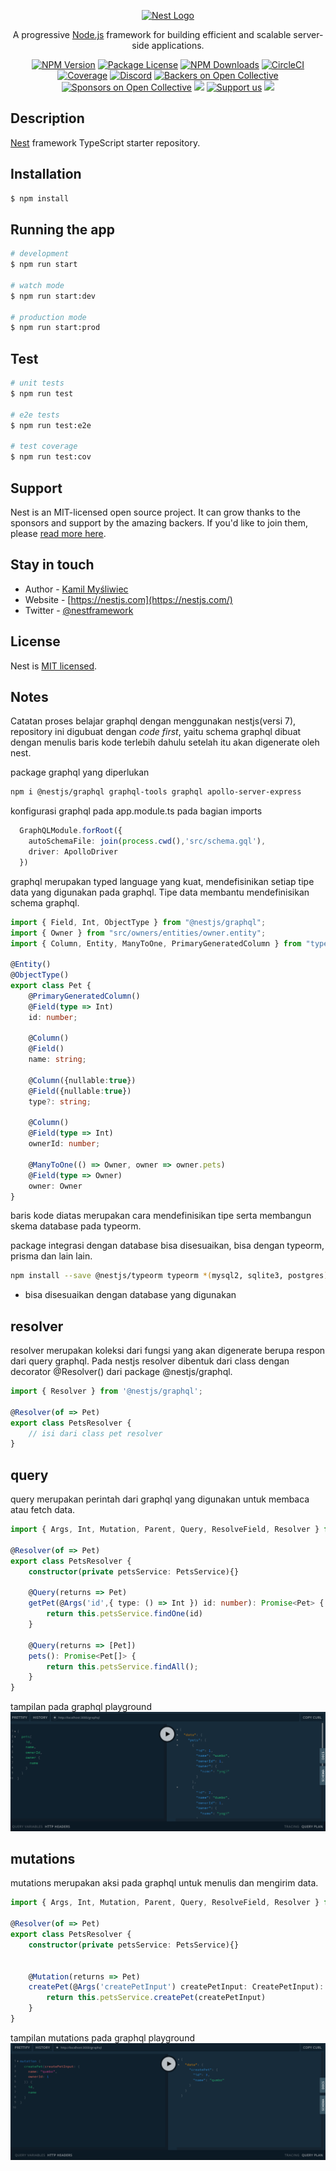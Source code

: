 <p align="center">
  <a href="http://nestjs.com/" target="blank"><img src="https://nestjs.com/img/logo_text.svg" width="320" alt="Nest Logo" /></a>
</p>

[circleci-image]: https://img.shields.io/circleci/build/github/nestjs/nest/master?token=abc123def456
[circleci-url]: https://circleci.com/gh/nestjs/nest

  <p align="center">A progressive <a href="http://nodejs.org" target="_blank">Node.js</a> framework for building efficient and scalable server-side applications.</p>
    <p align="center">
<a href="https://www.npmjs.com/~nestjscore" target="_blank"><img src="https://img.shields.io/npm/v/@nestjs/core.svg" alt="NPM Version" /></a>
<a href="https://www.npmjs.com/~nestjscore" target="_blank"><img src="https://img.shields.io/npm/l/@nestjs/core.svg" alt="Package License" /></a>
<a href="https://www.npmjs.com/~nestjscore" target="_blank"><img src="https://img.shields.io/npm/dm/@nestjs/common.svg" alt="NPM Downloads" /></a>
<a href="https://circleci.com/gh/nestjs/nest" target="_blank"><img src="https://img.shields.io/circleci/build/github/nestjs/nest/master" alt="CircleCI" /></a>
<a href="https://coveralls.io/github/nestjs/nest?branch=master" target="_blank"><img src="https://coveralls.io/repos/github/nestjs/nest/badge.svg?branch=master#9" alt="Coverage" /></a>
<a href="https://discord.gg/G7Qnnhy" target="_blank"><img src="https://img.shields.io/badge/discord-online-brightgreen.svg" alt="Discord"/></a>
<a href="https://opencollective.com/nest#backer" target="_blank"><img src="https://opencollective.com/nest/backers/badge.svg" alt="Backers on Open Collective" /></a>
<a href="https://opencollective.com/nest#sponsor" target="_blank"><img src="https://opencollective.com/nest/sponsors/badge.svg" alt="Sponsors on Open Collective" /></a>
  <a href="https://paypal.me/kamilmysliwiec" target="_blank"><img src="https://img.shields.io/badge/Donate-PayPal-ff3f59.svg"/></a>
    <a href="https://opencollective.com/nest#sponsor"  target="_blank"><img src="https://img.shields.io/badge/Support%20us-Open%20Collective-41B883.svg" alt="Support us"></a>
  <a href="https://twitter.com/nestframework" target="_blank"><img src="https://img.shields.io/twitter/follow/nestframework.svg?style=social&label=Follow"></a>
</p>
  <!--[![Backers on Open Collective](https://opencollective.com/nest/backers/badge.svg)](https://opencollective.com/nest#backer)
  [![Sponsors on Open Collective](https://opencollective.com/nest/sponsors/badge.svg)](https://opencollective.com/nest#sponsor)-->

## Description

[Nest](https://github.com/nestjs/nest) framework TypeScript starter repository.

## Installation

```bash
$ npm install
```

## Running the app

```bash
# development
$ npm run start

# watch mode
$ npm run start:dev

# production mode
$ npm run start:prod
```

## Test

```bash
# unit tests
$ npm run test

# e2e tests
$ npm run test:e2e

# test coverage
$ npm run test:cov
```

## Support

Nest is an MIT-licensed open source project. It can grow thanks to the sponsors and support by the amazing backers. If you'd like to join them, please [read more here](https://docs.nestjs.com/support).

## Stay in touch

- Author - [Kamil Myśliwiec](https://kamilmysliwiec.com)
- Website - [https://nestjs.com](https://nestjs.com/)
- Twitter - [@nestframework](https://twitter.com/nestframework)

## License

Nest is [MIT licensed](LICENSE).


## Notes
Catatan proses belajar graphql dengan menggunakan nestjs(versi 7), repository ini digubuat dengan *code first*, yaitu schema graphql dibuat dengan menulis baris kode terlebih dahulu setelah itu akan digenerate oleh nest.

package graphql yang diperlukan

```sh
npm i @nestjs/graphql graphql-tools graphql apollo-server-express
```

konfigurasi graphql pada app.module.ts pada bagian imports
```typescript
  GraphQLModule.forRoot({
    autoSchemaFile: join(process.cwd(),'src/schema.gql'),
    driver: ApolloDriver
  })
```

graphql merupakan typed language yang kuat, mendefisinikan setiap tipe data yang digunakan pada graphql. Tipe data membantu mendefinisikan schema graphql.

```typescript
import { Field, Int, ObjectType } from "@nestjs/graphql";
import { Owner } from "src/owners/entities/owner.entity";
import { Column, Entity, ManyToOne, PrimaryGeneratedColumn } from "typeorm";

@Entity()
@ObjectType()
export class Pet {
    @PrimaryGeneratedColumn()
    @Field(type => Int)
    id: number;

    @Column()
    @Field()
    name: string;

    @Column({nullable:true})
    @Field({nullable:true})
    type?: string;

    @Column()
    @Field(type => Int)
    ownerId: number;

    @ManyToOne(() => Owner, owner => owner.pets)
    @Field(type => Owner)
    owner: Owner
}
```
baris kode diatas merupakan cara mendefinisikan tipe serta membangun skema database pada typeorm.

package integrasi dengan database bisa disesuaikan, bisa dengan typeorm, prisma dan lain lain.

```sh
npm install --save @nestjs/typeorm typeorm *(mysql2, sqlite3, postgres)
```
* bisa disesuaikan dengan database yang digunakan


## resolver
resolver merupakan koleksi dari fungsi yang akan digenerate berupa respon dari query graphql.
Pada nestjs resolver dibentuk dari class dengan decorator @Resolver() dari package @nestjs/graphql.

```typescript
import { Resolver } from '@nestjs/graphql';

@Resolver(of => Pet)
export class PetsResolver {
    // isi dari class pet resolver
}
```
## query 
query merupakan perintah dari graphql yang digunakan untuk membaca atau fetch data.

```typescript
import { Args, Int, Mutation, Parent, Query, ResolveField, Resolver } from '@nestjs/graphql';

@Resolver(of => Pet)
export class PetsResolver {
    constructor(private petsService: PetsService){}

    @Query(returns => Pet)
    getPet(@Args('id',{ type: () => Int }) id: number): Promise<Pet> {
        return this.petsService.findOne(id)
    }

    @Query(returns => [Pet])
    pets(): Promise<Pet[]> {
        return this.petsService.findAll();
    }
}
```
tampilan pada graphql playground
![](./img/Screenshot_20220314_194611.png)  

## mutations
mutations merupakan aksi pada graphql untuk menulis dan mengirim data.

```typescript
import { Args, Int, Mutation, Parent, Query, ResolveField, Resolver } from '@nestjs/graphql';

@Resolver(of => Pet)
export class PetsResolver {
    constructor(private petsService: PetsService){}


    @Mutation(returns => Pet)
    createPet(@Args('createPetInput') createPetInput: CreatePetInput): Promise<Pet> {
        return this.petsService.createPet(createPetInput)
    }
}
```

tampilan mutations pada graphql playground
![](./img/Screenshot_20220314_194851.png)  